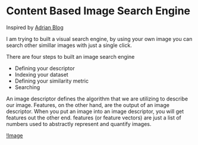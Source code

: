# Content Based Image Search Engine

Inspired by [Adrian Blog]('https://www.pyimagesearch.com/2014/02/03/building-an-image-search-engine-defining-your-image-descriptor-step-1-of-4/')

I am trying to built a visual search engine, by using your own image you can search other simillar images with just a single click.

There are four steps to built an image search engine
- Defining your descriptor
- Indexing your dataset
- Defining your similarity metric
- Searching

An image descriptor defines the algorithm that we are utilizing to describe our image. Features, on the other hand, are the output of an image descriptor. When you put an image into an image descriptor, you will get features out the other end. features (or feature vectors) are just a list of numbers used to abstractly represent and quantify images.

[!Image]('https://www.pyimagesearch.com/wp-content/uploads/2014/11/describing_images.jpg')
